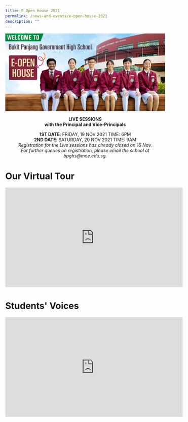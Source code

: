 ```yaml
---
title: E Open House 2021
permalink: /news-and-events/e-open-house-2021
description: ""
---
```

![](/images/Banner%201.jpeg)

<strong><center>LIVE SESSIONS <br> with the Principal and Vice-Principals</center></strong>
<center><strong>1ST DATE</strong>: FRIDAY, 19 NOV 2021 TIME: 6PM <br> <strong>2ND DATE</strong>: SATURDAY, 20 NOV 2021 TIME: 9AM</center>

<center><em>Registration for the Live sessions has already closed on 16 Nov. <br> For further queries on registration, please email the school at bpghs@moe.edu.sg.</em></center>

# Our Virtual Tour


<center><iframe width="560" height="315" src="https://www.youtube.com/embed/5XIn_aBu1jY" title="YouTube video player" frameborder="0" allow="accelerometer; autoplay; clipboard-write; encrypted-media; gyroscope; picture-in-picture" allowfullscreen></iframe></center>


# Students' Voices

<center><iframe width="560" height="315" src="https://www.youtube.com/embed/r4WUF7FJDjY" title="YouTube video player" frameborder="0" allow="accelerometer; autoplay; clipboard-write; encrypted-media; gyroscope; picture-in-picture" allowfullscreen></iframe></center>